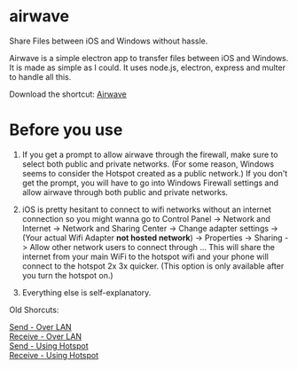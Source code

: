 # airwave


Share Files between iOS and Windows without hassle.

Airwave is a simple electron app to transfer files between iOS and Windows. It is made as simple as I could. It uses node.js, electron, express and multer to handle all this.

Download the shortcut:  [Airwave](https://routinehub.co/shortcut/4955)



# Before you use

1. If you get a prompt to allow airwave through the firewall, make sure to select both public and private networks. (For some reason, Windows seems to consider the Hotspot created as a public network.)
If you don't get the prompt, you will have to go into Windows Firewall settings and allow airwave through both public and private networks.

2. iOS is pretty hesitant to connect to wifi networks without an internet connection so you might wanna go to Control Panel -> Network and Internet -> Network and Sharing Center -> Change adapter settings -> (Your actual Wifi Adapter **not hosted network**) -> Properties -> Sharing -> Allow other network users to connect through ...
This will share the internet from your main WiFi to the hotspot wifi and your phone will connect to the hotspot 2x 3x quicker. (This option is only available after you turn the hotspot on.)

3. Everything else is self-explanatory.

Old Shorcuts:

[Send - Over LAN](https://www.icloud.com/shortcuts/0a71151411274384977d6a636075cbd0)  
[Receive - Over LAN](https://www.icloud.com/shortcuts/7459e65af6854bdcac10ef7f79f7f25a)  
[Send - Using Hotspot](https://www.icloud.com/shortcuts/8cc6185536944118854a67e5eb833b42)  
[Receive - Using Hotspot](https://www.icloud.com/shortcuts/efa9ef4d9b1b4dc794f9763179fad6ee)  
